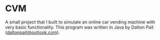 # CVM
A small project that I built to simulate an online car vending machine with very basic functionality.
This program was written in Java by Dalton Pait (daltonpait@outlook.com).
